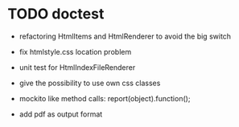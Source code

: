 TODO doctest
============

- refactoring HtmlItems and HtmlRenderer to avoid the big switch
- fix htmlstyle.css location problem
- unit test for HtmlIndexFileRenderer

- give the possibility to use own css classes
- mockito like method calls: report(object).function();
- add pdf as output format